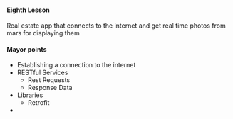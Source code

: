 #### Eighth Lesson

Real estate app that connects to the internet and get real time photos from mars for displaying them

#### Mayor points

* Establishing a connection to the internet 
* RESTful Services
  * Rest Requests
  * Response Data
* Libraries 
  * Retrofit 
* 